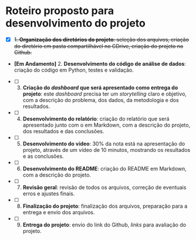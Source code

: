 # Roteiro proposto para desenvolvimento do projeto

- [x] ~~1. **Organização dos diretórios do projeto**: seleção dos arquivos, criação do diretório em pasta compartilhável no GDrive, criação do projeto no Github.~~

- **[Em Andamento]** 2. **Desenvolvimento do código de análise de dados**: criação do código em Python, testes e validação.

- [ ] 3. **Criação do _dashboard_ que será apresentado como entrega do projeto**: este _dashboard_ precisa ter um _storytelling_ claro e objetivo, com a descrição do problema, dos dados, da metodologia e dos resultados.

 - [ ] 4. **Desenvolvimento do relatório**: criação do relatório que será apresentado junto com o  em Markdown, com a descrição do projeto, dos resultados e das conclusões.

- [ ] 5. **Desenvolvimento do vídeo**: 30% da nota está na apresentação do projeto, através de um vídeo de 10 minutos, mostrando os resultados e as conclusões.

- [ ] 6. **Desenvolvimento do README**: criação do README em Markdown, com a descrição do projeto.

- [ ] 7. **Revisão geral**: revisão de todos os arquivos, correção de eventuais erros e ajustes finais.

- [ ] 8. **Finalização do projeto**: finalização dos arquivos, preparação para a entrega e envio dos arquivos.

- [ ] 9. **Entrega do projeto**: envio do link do Github, _links_ para avaliação do projeto.